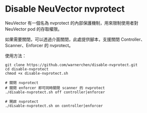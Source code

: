# Disable NeuVector nvprotect
NeuVector 有一個名為 nvprotect 的內部保護機制，用來限制使用者對 NeuVector pod 的存取權限。

如果需要關閉，可以透過介面關閉，此處提供腳本，支援關閉 Controller、Scanner、Enforcer 的 nvprotect。

使用方法：
```
git clone https://github.com/warnerchen/disable-nvprotect.git
cd disable-nvprotect
chmod +x disable-nvprotect.sh

# 關閉 nvprotect
# 關閉 enforcer 即可同時關閉 scanner 的 nvprotect
./disable-nvprotect.sh off controller|enforcer

# 開啟 nvprotect
./disable-nvprotect.sh on controller|enforcer
```

